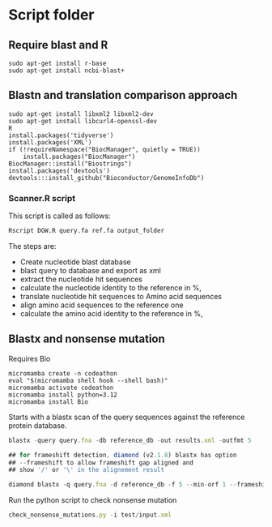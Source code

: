 # Script folder

## Require blast and R

```
sudo apt-get install r-base
sudo apt-get install ncbi-blast+
```

## Blastn and translation comparison approach


```
sudo apt-get install libxml2 libxml2-dev
sudo apt-get install libcurl4-openssl-dev
R
install.packages('tidyverse')
install.packages('XML')
if (!requireNamespace("BiocManager", quietly = TRUE))
    install.packages("BiocManager")
BiocManager::install("Biostrings")
install.packages('devtools')
devtools:::install_github("Bioconductor/GenomeInfoDb")

```

### Scanner.R script

This script is called as follows:

```bash
Rscript DGW.R query.fa ref.fa output_folder
```
The steps are:
- Create nucleotide blast database
- blast query to database and export as xml
- extract the nucleotide hit sequences
- calculate the nucleotide identity to the reference in %,
- translate nucleotide hit sequences to Amino acid sequences
- align amino acid sequences to the reference one
- calculate the amino acid identity to the reference in %,

## Blastx and nonsense mutation 

Requires Bio
```
micromamba create -n codeathon
eval "$(micromamba shell hook --shell bash)"
micromamba activate codeathon
micromamba install python=3.12
micromamba install Bio
```

Starts with a blastx scan of the query sequences against the reference protein database.

```js
blastx -query query.fna -db reference_db -out results.xml -outfmt 5
```

```js
## for frameshift detection, diamond (v2.1.8) blastx has option 
## --frameshift to allow frameshift gap aligned and 
## show '/' or '\' in the alignement result

diamond blastx -q query.fna -d reference_db -f 5 --min-orf 1 --frameshift 15  -o results.xml
```

Run the python script to check nonsense mutation 

```js
check_nonsense_mutations.py -i test/input.xml 
```
